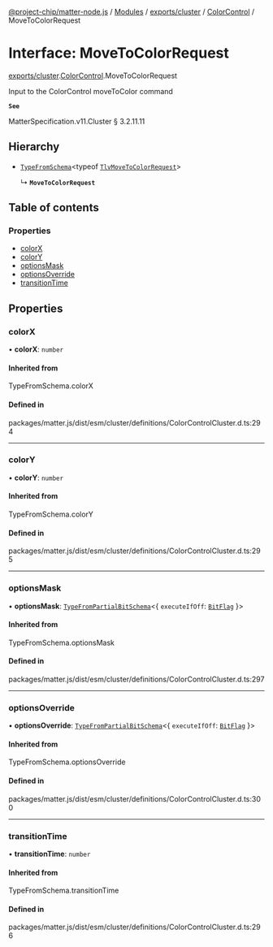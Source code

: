 [@project-chip/matter-node.js](../README.md) / [Modules](../modules.md) / [exports/cluster](../modules/exports_cluster.md) / [ColorControl](../modules/exports_cluster.ColorControl.md) / MoveToColorRequest

# Interface: MoveToColorRequest

[exports/cluster](../modules/exports_cluster.md).[ColorControl](../modules/exports_cluster.ColorControl.md).MoveToColorRequest

Input to the ColorControl moveToColor command

**`See`**

MatterSpecification.v11.Cluster § 3.2.11.11

## Hierarchy

- [`TypeFromSchema`](../modules/exports_tlv.md#typefromschema)\<typeof [`TlvMoveToColorRequest`](../modules/exports_cluster.ColorControl.md#tlvmovetocolorrequest)\>

  ↳ **`MoveToColorRequest`**

## Table of contents

### Properties

- [colorX](exports_cluster.ColorControl.MoveToColorRequest.md#colorx)
- [colorY](exports_cluster.ColorControl.MoveToColorRequest.md#colory)
- [optionsMask](exports_cluster.ColorControl.MoveToColorRequest.md#optionsmask)
- [optionsOverride](exports_cluster.ColorControl.MoveToColorRequest.md#optionsoverride)
- [transitionTime](exports_cluster.ColorControl.MoveToColorRequest.md#transitiontime)

## Properties

### colorX

• **colorX**: `number`

#### Inherited from

TypeFromSchema.colorX

#### Defined in

packages/matter.js/dist/esm/cluster/definitions/ColorControlCluster.d.ts:294

___

### colorY

• **colorY**: `number`

#### Inherited from

TypeFromSchema.colorY

#### Defined in

packages/matter.js/dist/esm/cluster/definitions/ColorControlCluster.d.ts:295

___

### optionsMask

• **optionsMask**: [`TypeFromPartialBitSchema`](../modules/exports_schema.md#typefrompartialbitschema)\<\{ `executeIfOff`: [`BitFlag`](../modules/exports_schema.md#bitflag)  }\>

#### Inherited from

TypeFromSchema.optionsMask

#### Defined in

packages/matter.js/dist/esm/cluster/definitions/ColorControlCluster.d.ts:297

___

### optionsOverride

• **optionsOverride**: [`TypeFromPartialBitSchema`](../modules/exports_schema.md#typefrompartialbitschema)\<\{ `executeIfOff`: [`BitFlag`](../modules/exports_schema.md#bitflag)  }\>

#### Inherited from

TypeFromSchema.optionsOverride

#### Defined in

packages/matter.js/dist/esm/cluster/definitions/ColorControlCluster.d.ts:300

___

### transitionTime

• **transitionTime**: `number`

#### Inherited from

TypeFromSchema.transitionTime

#### Defined in

packages/matter.js/dist/esm/cluster/definitions/ColorControlCluster.d.ts:296
